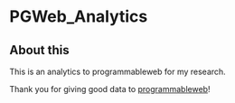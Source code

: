 # PGWeb_Analytics
## About this
This is an analytics to programmableweb for my research.

Thank you for giving good data to [programmableweb](https://www.programmableweb.com)!
